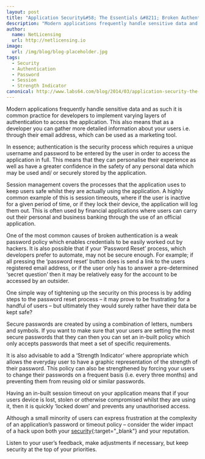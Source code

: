 ```yaml
---
layout: post
title: "Application Security&#58; The Essentials &#8211; Broken Authentication and Session Management"
description: "Modern applications frequently handle sensitive data and as such it is common practice for developers to implement varying layers of authentication to access the application"
author:
  name: NetLicensing
  url: http://netlicensing.io
image:
  url: /img/blog/blog-placeholder.jpg
tags:
  - Security
  - Authentication
  - Password
  - Session
  - Strength Indicator
canonical: http://www.labs64.com/blog/2014/03/application-security-the-essentials-broken-authentication-and-session-management/
---
```


Modern applications frequently handle sensitive data and as such it is common practice for developers to implement varying layers of authentication to access the application. This also means that as a developer you can gather more detailed information about your users i.e. through their email address, which can be used as a marketing tool.

In essence; authentication is the security process which requires a unique username and password to be entered by the user in order to access the application in full. This means that they can personalise their experience as well as have a greater confidence in the safety of any personal data which may be used and/ or securely stored by the application.

Session management covers the processes that the application uses to keep users safe whilst they are actually using the application. A highly common example of this is session timeouts, where if the user is inactive for a given period of time, or if they lock their device, the application will log them out. This is often used by financial applications where users can carry out their personal and business banking through the use of an official application.

One of the most common causes of broken authentication is a weak password policy which enables credentials to be easily worked out by hackers. It is also possible that if your ‘Password Reset’ process, which developers prefer to automate, may not be secure enough. For example; if all pressing the ‘password reset’ button does is send a link to the users registered email address, or if the user only has to answer a pre-determined ‘secret question’ then it may be relatively easy for the account to be accessed by an outsider.

One simple way of tightening up the security on this process is by adding steps to the password reset process – it may prove to be frustrating for a handful of users – but ultimately they would surely rather have their data be kept safe?

Secure passwords are created by using a combination of letters, numbers and symbols. If you want to make sure that your users are setting the most secure passwords that they can then you can set an in-built policy which only accepts passwords that meet a set of specific requirements.

It is also advisable to add a ‘Strength Indicator’ where appropriate which allows the everyday user to have a graphic representation of the strength of their password. This policy can also be strengthened by forcing your users to change their passwords on a frequent basis (i.e. every three months) and preventing them from reusing old or similar passwords.

Having an in-built session timeout on your application means that if your users device is lost, stolen or otherwise compromised whilst they are using it, then it is quickly ‘locked down’ and prevents any unauthorised access.

Although a small minority of users can express frustration at the complexity of an application’s password or timeout policy – consider the wider impact of a hack upon both your [security](https://www.google.com/search?q=site%3Anetlicensing.io%20Application%20Security%20Essentials "Application Security Essentials"){:target="_blank"} and your reputation.

Listen to your user’s feedback, make adjustments if necessary, but keep security at the top of your priorities.
